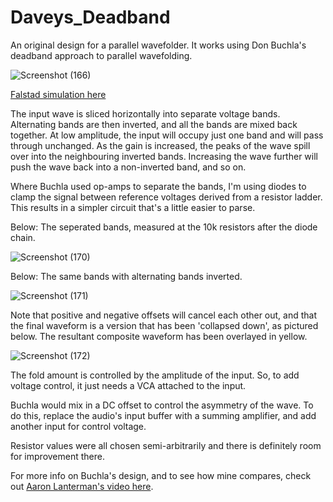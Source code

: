 # Daveys_Deadband


An original design for a parallel wavefolder. It works using Don Buchla's deadband approach to parallel wavefolding.

![Screenshot (166)](https://github.com/user-attachments/assets/f6ca13f9-88ce-4b33-990b-c5e26f4059dd)

[Falstad simulation here](https://www.falstad.com/circuit/circuitjs.html?ctz=CQAgjCAMB0l3BWEBmAHAJmgdgGzoRmACzICcpkORICkNIJNApgLRhgBQAhjbuKehBZI1MAJCpwSNkjDx4DaOXK14RZaSSz5kbrxwoRQo8iOSw0i+B11k0BFjBl0qB+uUp7joi4fFfOAiiOnoOBkRgBsLUEQbmlto6IJj+qMh+RO7kOMjJ0KkZvt4QcvKhfAguxtSVkvEgMtZJMN7oWK7eGo5Q2AWtHWDoJSE8YSBUdNHjRHT1jaXyDS3+7RkapEu9PgPbGU3w5VGV1ULHc1YLCiwp2+neWaSS1-m7-Rm5l7qjfKhUJ7-Uc6JRYsOx+ZwdB5BBpgt5wyAfEb6ECkPhTVFxKQNC42BpEJTKVRwKENYFwDgAd2R5EERFQdBpUEpyNQ9IYbNZdF0VLGuEkdMmOEk3ORgXCbLFTJ5FUy7LoQWoIrGJFpbJVUuRyHQdAFKG1GrG2v5bKNTIATnLkpBjbZ9XRLhwLbqtTq1VqoPtdE63ar5bL7WVvX6YhKEAYAwcg+Mw5a+R6HVG47rOfHA5aU7rGRHyQAlS2mmZ0U1chjyj1c+wcPO60G0uAwwT2q30EswBBVy2Mwso8Qlmak8s9ds8QZ0mjiJwVcRAz31lgweTpHDKSAIASoUhEBAQbPki2kHBF-tyfvofu7x0ow8oY4n2zHC-769EP53hh-R9X+V8N9jT8HughXMERANZVNIy-CR6zfekSwdKl0T4ACUT4EUpgBSCMLQowsGOZDcMbZkpgmSCSOwmoqmQ2oNSmWJILo8jDGoZDTEVIijDEQRkM4pkABNINYyCzyLEBeKYAAzLgAFcABsABcOH45DhMgnjBDEyTZIUpTr3SLjdKMdSJOk+TFPoyIBOOIzNNMnSdT+ZC6OskztMg6jHL+ZytLMqikOvaivNs0j+18gxAtc5CgOCkSNJcnzrwI0iwPC+LZnrfCrNE4zvLsiQHOvWDkiymyIuvUhBkwzziri3KMUg8rBBShDUGoFT2moPSaJam9BHa982OamI-j6v8iO6tgom6lS0O63luqimbqCivrCsWqDJm6hrzXqiq3y2z9R0kbdBEnAxjvA8kqUOmhdrPI7UOZU6bpO5Ap0IgBzcA7vGa0vrHHAsEbDViDAtcTrDI7e1CcQJvGMDYZnT46BYfEwm3cqtXICwiCwPEvDFOlHjADBUCwXHPmZMGG3HQQWA-SmYb+KK6YGuGniZ+GLJFZmLL62GlR-Cof39SnheoKZiFZiXZQlqHpTC0G+HwcNRbCmMpmVmjDPVkwjAF8J6zGZAhQNPhjckKZza1jqTdornVee5FdX12MjGd9iQ0mIxqJdvAaje02zvEKYqcYqniPPB2sGN5EphdqYE71j2TgTh8HZa+64nt+WJF5sxs-+PPAXpnPQpRKoXfXE4q8YqvEJVq7IEB5Jjyb2kS+sfsX2CZvu+BkC2esZuFsetvB7kXuO723ax-20fm62ifBBHxv+069h9U6kUN-vE7Bm-BvwH35Ffwe1e0vtY-Vseq-oOP0arvvn9vtGi0nqpkHIaB+DwCwcRD3MK4AwACmSfQsCbP2UgIFgS5I9ZcZ0qiRAPD9YUj0IY0EQeg0Ol5wFHUQfAjBwopBlBHOgkBSDgG-URriecsB5CDGEAgY2f9kCvTAIDaEu5dDsM9tTBUepwCeh6IgEA4kAD2Ml+JcAALZiKkgAOwUp9TM4p7QVwNP6Gm5ZLzOl9FeC689GrHjpJIaaj0TFaM-i3WB59rFDyMbAi0fUVLKXPPsS8fVOosQfO4px3U+4eUVL4oQs0-IHwMX4paYFIowOCStdKBV6zZg8ZtCqyF9rBIoSg3+-9frJIAPLgCAdksQMcQGwLES3aYKAGDpBqD0HcNSzwemacgDglS8DVLoAADwAMbsAqkgGAJRf6CKBoBQQuQFxDI9O6ESJZ3RTNgDM2wjTxkoAgEs1cg5TAtJ2bYYRKzkgbHmS0jYWyjnqPWVUC5g42h7JLPc25cFIDnMOYOJwjyPm7Oee0o+gEgkkGhHIBpRU962A4EAA)

The input wave is sliced horizontally into separate voltage bands. Alternating bands are then inverted, and all the bands are mixed back together.
At low amplitude, the input will occupy just one band and will pass through unchanged.
As the gain is increased, the peaks of the wave spill over into the neighbouring inverted bands.
Increasing the wave further will push the wave back into a non-inverted band, and so on.

Where Buchla used op-amps to separate the bands, I'm using diodes to clamp the signal between reference voltages derived from a resistor ladder.
This results in a simpler circuit that's a little easier to parse.


Below: The seperated bands, measured at the 10k resistors after the diode chain.

![Screenshot (170)](https://github.com/user-attachments/assets/910cda5a-5d79-4871-9270-1e015568426b)


Below: The same bands with alternating bands inverted.

![Screenshot (171)](https://github.com/user-attachments/assets/7c63b4b7-cee6-4831-8ee4-62eae532ef7b)

Note that positive and negative offsets will cancel each other out,
and that the final waveform is a version that has been 'collapsed down', as pictured below. The resultant composite waveform has been overlayed in yellow.

![Screenshot (172)](https://github.com/user-attachments/assets/df1beb70-c474-4439-95be-c61b2aa229eb)


The fold amount is controlled by the amplitude of the input. So, to add voltage control, it just needs a VCA attached to the input.

Buchla would mix in a DC offset to control the asymmetry of the wave. 
To do this, replace the audio's input buffer with a summing amplifier, and add another input for control voltage.

Resistor values were all chosen semi-arbitrarily and there is definitely room for improvement there.

For more info on Buchla's design, and to see how mine compares, check out [Aaron Lanterman's video here](https://www.youtube.com/watch?v=Yd3hxfaPqPA).
